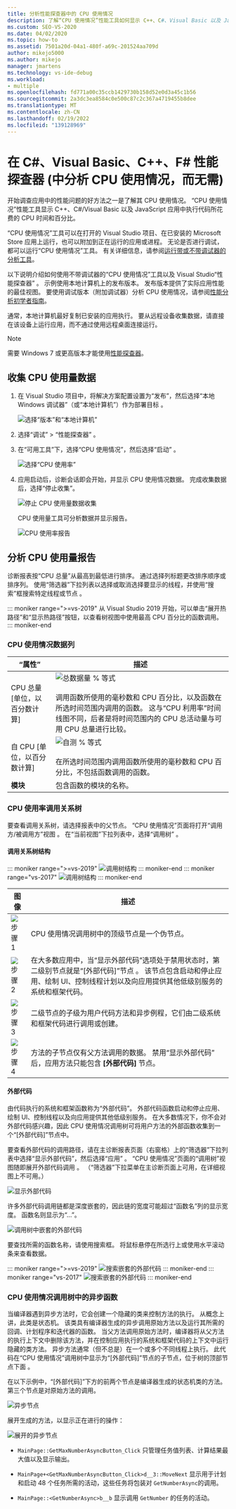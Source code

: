 ```yaml
---
title: 分析性能探查器中的 CPU 使用情况
description: 了解“CPU 使用情况”性能工具如何显示 C++、C#、Visual Basic 以及 JavaScript 应用中执行代码所花费的 CPU 时间和百分比。
ms.custom: SEO-VS-2020
ms.date: 04/02/2020
ms.topic: how-to
ms.assetid: 7501a20d-04a1-480f-a69c-201524aa709d
author: mikejo5000
ms.author: mikejo
manager: jmartens
ms.technology: vs-ide-debug
ms.workload:
- multiple
ms.openlocfilehash: fd771a00c35ccb1429730b158d52e0d3a45c1b56
ms.sourcegitcommit: 2a3dc3ea8584c0e500c87c2c367a4719455b8dee
ms.translationtype: MT
ms.contentlocale: zh-CN
ms.lasthandoff: 02/19/2022
ms.locfileid: "139128969"
---
```

# <a name="analyze-cpu-usage-without-debugging-in-the-performance-profiler-c-visual-basic-c-f"></a>在 C#、Visual Basic、C++、F# 性能探查器 (中分析 CPU 使用情况，而无需) 

开始调查应用中的性能问题的好方法之一是了解其 CPU 使用情况。 “CPU 使用情况”性能工具显示 C++、C#/Visual Basic 以及 JavaScript 应用中执行代码所花费的 CPU 时间和百分比。

“CPU 使用情况”工具可以在打开的 Visual Studio 项目、在已安装的 Microsoft Store 应用上运行，也可以附加到正在运行的应用或进程。 无论是否进行调试，都可以运行“CPU 使用情况”工具。 有关详细信息，请参阅[运行带或不带调试器的分析工具](../profiling/running-profiling-tools-with-or-without-the-debugger.md)。

以下说明介绍如何使用不带调试器的“CPU 使用情况”工具以及 Visual Studio“性能探查器” 。 示例使用本地计算机上的发布版本。 发布版本提供了实际应用性能的最佳视图。 要使用调试版本（附加调试器）分析 CPU 使用情况，请参阅[性能分析初学者指南](../profiling/beginners-guide-to-performance-profiling.md)。

通常，本地计算机最好复制已安装的应用执行。 要从远程设备收集数据，请直接在该设备上运行应用，而不通过使用远程桌面连接运行。

>[!NOTE]
>需要 Windows 7 或更高版本才能使用[性能探查器](../profiling/profiling-feature-tour.md)。

## <a name="collect-cpu-usage-data"></a>收集 CPU 使用量数据

1. 在 Visual Studio 项目中，将解决方案配置设置为“发布”，然后选择“本地 Windows 调试器”（或“本地计算机”）作为部署目标  。

    ![选择“版本”和“本地计算机”](../profiling/media/cpuuse_selectreleaselocalmachine.png "选择“版本”和“本地计算机”")

1. 选择“调试” > “性能探查器” 。

1. 在“可用工具”下，选择“CPU 使用情况”，然后选择“启动”  。

    ![选择“CPU 使用率”](../profiling/media/cpuuse_lib_choosecpuusage.png "选择“CPU 使用率”")

4. 应用启动后，诊断会话即会开始，并显示 CPU 使用情况数据。 完成收集数据后，选择“停止收集”。

   ![停止 CPU 使用量数据收集](../profiling/media/cpu_use_wt_stopcollection.png "停止 CPU 使用量数据收集")

   CPU 使用量工具可分析数据并显示报告。

   ![CPU 使用率报告](../profiling/media/cpu_use_wt_report.png "CPU 使用率报告")

## <a name="analyze-the-cpu-usage-report"></a>分析 CPU 使用量报告

诊断报表按“CPU 总量”从最高到最低进行排序。 通过选择列标题更改排序顺序或排序列。 使用“筛选器”下拉列表以选择或取消选择要显示的线程，并使用“搜索”框搜索特定线程或节点 。

::: moniker range=">=vs-2019"
从 Visual Studio 2019 开始，可以单击“展开热路径”和“显示热路径”按钮，以查看树视图中使用最高 CPU 百分比的函数调用。
::: moniker-end

### <a name="cpu-usage-data-columns"></a><a name="BKMK_Call_tree_data_columns"></a> CPU 使用情况数据列

|“属性”|描述|
|-|-|
|CPU 总量 [单位，以百分数计算]|![总数据量 % 等式](../profiling/media/cpu_use_wt_totalpercentequation.png "CPU_USE_WT_TotalPercentEquation")<br /><br /> 调用函数所使用的毫秒数和 CPU 百分比，以及函数在所选时间范围内调用的函数。 这与“CPU 利用率”时间线图不同，后者是将时间范围内的 CPU 总活动量与可用 CPU 总量进行比较。|
|自 CPU [单位，以百分数计算]|![自测 % 等式](../profiling/media/cpu_use_wt_selflpercentequation.png "CPU_USE_WT_SelflPercentEquation")<br /><br /> 在所选时间范围内调用函数所使用的毫秒数和 CPU 百分比，不包括函数调用的函数。|
|**模块**|包含函数的模块的名称。

### <a name="the-cpu-usage-call-tree"></a><a name="BKMK_The_CPU_Usage_call_tree"></a> CPU 使用率调用关系树

要查看调用关系树，请选择报表中的父节点。 “CPU 使用情况”页面将打开“调用方/被调用方”视图 。 在“当前视图”下拉列表中，选择“调用树” 。

#### <a name="call-tree-structure"></a><a name="BKMK_Call_tree_structure"></a>调用关系树结构

::: moniker range=">=vs-2019"
![调用树结构](../profiling/media/vs-2019/cpu-use-wt-getmaxnumbercalltree-annotated.png "调用关系树结构")
::: moniker-end
::: moniker range="vs-2017"
![调用树结构](../profiling/media/cpu_use_wt_getmaxnumbercalltree_annotated.png "调用关系树结构")
::: moniker-end

|图像|描述|
|-|-|
|![步骤 1](../profiling/media/procguid_1.png "ProcGuid_1")|CPU 使用情况调用树中的顶级节点是一个伪节点。|
|![步骤 2](../profiling/media/procguid_2.png "ProcGuid_2")|在大多数应用中，当“显示外部代码”选项处于禁用状态时，第二级别节点就是“[外部代码]”节点 。 该节点包含启动和停止应用、绘制 UI、控制线程计划以及向应用提供其他低级别服务的系统和框架代码。|
|![步骤 3](../profiling/media/procguid_3.png "ProcGuid_3")|二级节点的子级为用户代码方法和异步例程，它们由二级系统和框架代码进行调用或创建。|
|![步骤 4](../profiling/media/procguid_4.png "ProcGuid_4")|方法的子节点仅有父方法调用的数据。 禁用“显示外部代码”  后，应用方法只能包含 **[外部代码]** 节点。|

#### <a name="external-code"></a><a name="BKMK_External_Code"></a> 外部代码

由代码执行的系统和框架函数称为“外部代码”。 外部代码函数启动和停止应用、绘制 UI、控制线程以及向应用提供其他低级别服务。 在大多数情况下，你不会对外部代码感兴趣，因此 CPU 使用情况调用树可将用户方法的外部函数收集到一个“[外部代码]”节点中。

要查看外部代码的调用路径，请在主诊断报表页面（右窗格）上的“筛选器”下拉列表中选择“显示外部代码”，然后选择“应用”  。 “CPU 使用情况”页面的“调用树”视图随即展开外部代码调用 。 （“筛选器”下拉菜单在主诊断页面上可用，在详细视图上不可用。）

![显示外部代码](../profiling/media/cpu_use_wt_filterview.png "显示外部代码")

许多外部代码调用链都是深度嵌套的，因此链的宽度可能超过“函数名”列的显示宽度。 函数名则显示为“...”。

![调用树中嵌套的外部代码](../profiling/media/cpu_use_wt_showexternalcodetoowide.png "调用树中嵌套的外部代码")

要查找所需的函数名称，请使用搜索框。 将鼠标悬停在所选行上或使用水平滚动条来查看数据。

::: moniker range=">=vs-2019"
![搜索嵌套的外部代码](../profiling/media/vs-2019/cpu-use-wt-showexternalcodetoowide-found.png "搜索嵌套的外部代码")
::: moniker-end
::: moniker range="vs-2017"
![搜索嵌套的外部代码](../profiling/media/cpu_use_wt_showexternalcodetoowide_found.png "搜索嵌套的外部代码")
::: moniker-end

### <a name="asynchronous-functions-in-the-cpu-usage-call-tree"></a><a name="BKMK_Asynchronous_functions_in_the_CPU_Usage_call_tree"></a> CPU 使用情况调用树中的异步函数

 当编译器遇到异步方法时，它会创建一个隐藏的类来控制方法的执行。 从概念上讲，此类是状态机。 该类具有编译器生成的异步调用原始方法以及运行其所需的回调、计划程序和迭代器的函数。 当父方法调用原始方法时，编译器将从父方法的执行上下文中删除该方法，并在控制应用执行的系统和框架代码的上下文中运行隐藏的类方法。 异步方法通常（但不总是）在一个或多个不同线程上执行。 此代码在“CPU 使用情况”调用树中显示为“[外部代码]”节点的子节点，位于树的顶部节点下面 。

在以下示例中，“[外部代码]”下方的前两个节点是编译器生成的状态机类的方法。 第三个节点是对原始方法的调用。

![异步节点](media/cpu_use_wt_getmaxnumberasync_selected.png "异步节点")

展开生成的方法，以显示正在进行的操作：

![展开的异步节点](media/cpu_use_wt_getmaxnumberasync_expandedcalltree.png "展开的异步节点")

- `MainPage::GetMaxNumberAsyncButton_Click` 只管理任务值列表、计算结果最大值以及显示输出。

- `MainPage+<GetMaxNumberAsyncButton_Click>d__3::MoveNext` 显示用于计划和启动 48 个任务所需的活动，这些任务将包装对 `GetNumberAsync`的调用。

- `MainPage::<GetNumberAsync>b__b` 显示调用 `GetNumber` 的任务的活动。
